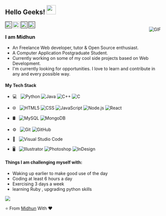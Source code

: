 ## Hello Geeks! <img src="https://raw.githubusercontent.com/iampavangandhi/iampavangandhi/master/gifs/Hi.gif" width="30px"></h2>

<a href="">
  <img align="left" alt="Midhun's Linkdein" width="22px" src="https://cdn.jsdelivr.net/npm/simple-icons@v3/icons/linkedin.svg" />
</a>
<a href="https://github.com/midhxn">
  <img align="left" alt="Midhun's Github" width="22px" src="https://cdn.jsdelivr.net/npm/simple-icons@v3/icons/github.svg" />
</a>
<a href="">
  <img align="left" alt="Midhun's Telegram" width="22px" src="https://cdn.jsdelivr.net/npm/simple-icons@v3/icons/telegram.svg" />
</a>
<a href="">
  <img align="left" alt="Midhun's Hackerrank" width="22px" src="https://cdn.jsdelivr.net/npm/simple-icons@v3/icons/hackerrank.svg" />
</a>
<br />
<img align="right" alt="GIF" src="https://media.giphy.com/media/dbtDDSvWErdf2/giphy.gif" />

### I am Midhun
- An Freelance Web developer, tutor & Open Source enthusiast.
- A Computer Application Postgraduate Student. 
- Currently working on some of my cool side projects based on Web Development.
- I'm currently looking for opportunities. I love to learn and contribute in any and every possible way.

#### My Tech Stack

- 💻 &nbsp;
  ![Python](https://img.shields.io/badge/-Python-333333?style=flat&logo=python)
  ![Java](https://img.shields.io/badge/-Java-333333?style=flat&logo=Java)
  ![C++](https://img.shields.io/badge/-C++-333333?style=flat&logo=C%2B%2B&logoColor=00599C)
  ![C](https://img.shields.io/badge/-C-333333?style=flat&logo=C%2B%2B&logoColor=00599C)
 
- 🌐 &nbsp;
  ![HTML5](https://img.shields.io/badge/-HTML5-333333?style=flat&logo=HTML5)
  ![CSS](https://img.shields.io/badge/-CSS-333333?style=flat&logo=CSS3&logoColor=1572B6)
  ![JavaScript](https://img.shields.io/badge/-JavaScript-333333?style=flat&logo=javascript)
  ![Node.js](https://img.shields.io/badge/-Node.js-333333?style=flat&logo=node.js)
  ![React](https://img.shields.io/badge/-React-333333?style=flat&logo=react)
- 🛢 &nbsp;
  ![MySQL](https://img.shields.io/badge/-MySQL-333333?style=flat&logo=mysql)
  ![MongoDB](https://img.shields.io/badge/-MongoDB-333333?style=flat&logo=mongodb)
- ⚙️ &nbsp;
  ![Git](https://img.shields.io/badge/-Git-333333?style=flat&logo=git)
  ![GitHub](https://img.shields.io/badge/-GitHub-333333?style=flat&logo=github)
- 🔧 &nbsp;
  ![Visual Studio Code](https://img.shields.io/badge/-Visual%20Studio%20Code-333333?style=flat&logo=visual-studio-code&logoColor=007ACC)
- 🖥 &nbsp;
  ![Illustrator](https://img.shields.io/badge/-Illustrator-333333?style=flat&logo=adobe-illustrator)
  ![Photoshop](https://img.shields.io/badge/-Photoshop-333333?style=flat&logo=adobe-photoshop)
  ![InDesign](https://img.shields.io/badge/-InDesign-333333?style=flat&logo=adobe-indesign)
 
  
#### Things I am challenging myself with:
- Waking up earlier to make good use of the day
- Coding at least 6 hours a day
- Exercising 3 days a week
- learning Ruby , upgrading python skills
  
 
<a>
  <img src="https://github-readme-stats.vercel.app/api?username=midhxn&count_private=true" />
</a>


  
  

⭐️ From [Midhun](https://github.com/midhxn) With ♥️


